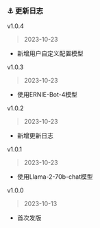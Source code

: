 
### ⚓️ 更新日志

v1.0.4

> 2023-10-23

* 新增用户自定义配置模型

v1.0.3

> 2023-10-23

* 使用ERNIE-Bot-4模型

v1.0.2

> 2023-10-23

* 新增更新日志

v1.0.1

> 2023-10-23

* 使用Llama-2-70b-chat模型

v1.0.0

> 2023-10-13

* 首次发版
